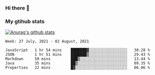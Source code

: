 ### Hi there 👋

### My gtihub stats

[![Anurag's github stats](https://github-readme-stats.vercel.app/api?username=gaozhidong)](https://github.com/gaozhidong/github-readme-stats)

<!--START_SECTION:waka-->
```text
Week: 27 July, 2021 - 02 August, 2021

JavaScript   1 hr 54 mins    ███████▓░░░░░░░░░░░░░░░░░   30.28 % 
JSON         1 hr 51 mins    ███████▒░░░░░░░░░░░░░░░░░   29.43 % 
Markdown     50 mins         ███▒░░░░░░░░░░░░░░░░░░░░░   13.44 % 
Java         35 mins         ██▒░░░░░░░░░░░░░░░░░░░░░░   09.35 % 
Properties   22 mins         █▓░░░░░░░░░░░░░░░░░░░░░░░   06.06 % 
```
<!--END_SECTION:waka-->